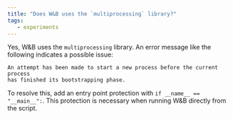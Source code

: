 ```yaml
---
title: "Does W&B uses the `multiprocessing` library?"
tags:
   - experiments
---
```

Yes, W&B uses the `multiprocessing` library. An error message like the following indicates a possible issue:

```
An attempt has been made to start a new process before the current process 
has finished its bootstrapping phase.
```

To resolve this, add an entry point protection with `if __name__ == "__main__":`. This protection is necessary when running W&B directly from the script.